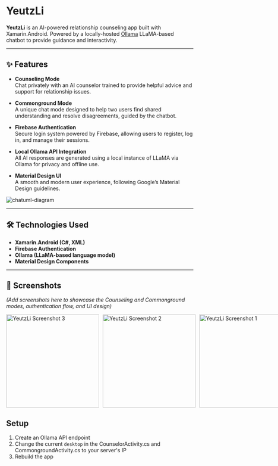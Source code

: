 # YeutzLi
**YeutzLi** is an AI-powered relationship counseling app built with Xamarin.Android. Powered by a locally-hosted [Ollama](https://ollama.com/) LLaMA-based chatbot to provide guidance and interactivity.

---

## ✨ Features

- **Counseling Mode**  
  Chat privately with an AI counselor trained to provide helpful advice and support for relationship issues.

- **Commonground Mode**  
  A unique chat mode designed to help two users find shared understanding and resolve disagreements, guided by the chatbot.

- **Firebase Authentication**  
  Secure login system powered by Firebase, allowing users to register, log in, and manage their sessions.

- **Local Ollama API Integration**  
  All AI responses are generated using a local instance of LLaMA via Ollama for privacy and offline use.

- **Material Design UI**  
  A smooth and modern user experience, following Google’s Material Design guidelines.

       
![chatuml-diagram](https://github.com/user-attachments/assets/2bde8153-2929-496c-9d04-a1aff6e201c5)

---

## 🛠️ Technologies Used

- **Xamarin.Android (C#, XML)**
- **Firebase Authentication**
- **Ollama (LLaMA-based language model)**
- **Material Design Components**

---

## 📸 Screenshots

*(Add screenshots here to showcase the Counseling and Commonground modes, authentication flow, and UI design)*
<div style="display: flex; gap: 10px;">
  <img src="https://github.com/user-attachments/assets/3ca6edd8-1801-4adc-b786-2c045b119ebf" alt="YeutzLi Screenshot 3" width="250"/>
  <img src="https://github.com/user-attachments/assets/ea1111f9-e6d1-4b3e-a672-e404f1db5986" alt="YeutzLi Screenshot 2" width="250"/>
  <img src="https://github.com/user-attachments/assets/1ea1563f-e1c4-439b-893f-9084b9782d9a" alt="YeutzLi Screenshot 1" width="250"/>

</div>



## Setup

1. Create an Ollama API endpoint
2. Change the current ``desktop`` in the CounselorActivity.cs and CommongroundActivity.cs to your server's IP
3. Rebuild the app

